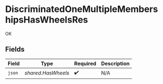 # DiscriminatedOneMultipleMembershipsHasWheelsRes

OK


## Fields

| Field              | Type               | Required           | Description        |
| ------------------ | ------------------ | ------------------ | ------------------ |
| `json`             | *shared.HasWheels* | :heavy_check_mark: | N/A                |